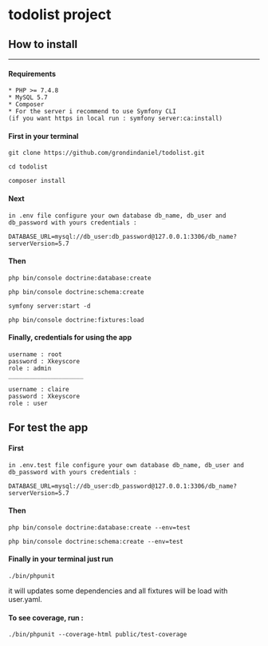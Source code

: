# todolist project

## How to install
_________________

<h4>Requirements</h4>

    * PHP >= 7.4.8
    * MySQL 5.7
    * Composer
    * For the server i recommend to use Symfony CLI 
    (if you want https in local run : symfony server:ca:install)
    
<h4>First in your terminal </h4>

    git clone https://github.com/grondindaniel/todolist.git

    cd todolist

    composer install 

<h4>Next </h4>

    in .env file configure your own database db_name, db_user and db_password with yours credentials :

    DATABASE_URL=mysql://db_user:db_password@127.0.0.1:3306/db_name?serverVersion=5.7

<h4>Then </h4>

    php bin/console doctrine:database:create

    php bin/console doctrine:schema:create

    symfony server:start -d

    php bin/console doctrine:fixtures:load

<h4>Finally, credentials for using the app</h4>

    username : root
    password : Xkeyscore
    role : admin
    _____________________
    
    username : claire
    password : Xkeyscore
    role : user
    
 ## For test the app

<h4>First </h4>

    in .env.test file configure your own database db_name, db_user and db_password with yours credentials :

    DATABASE_URL=mysql://db_user:db_password@127.0.0.1:3306/db_name?serverVersion=5.7
    
<h4>Then </h4>

    php bin/console doctrine:database:create --env=test

    php bin/console doctrine:schema:create --env=test

<h4>Finally in your terminal just run</h4>

    ./bin/phpunit
it will updates some dependencies and all fixtures will be load with user.yaml.

<h4>To see coverage, run :</h4>

    ./bin/phpunit --coverage-html public/test-coverage
